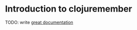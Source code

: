 # Introduction to clojuremember

TODO: write [great documentation](http://jacobian.org/writing/what-to-write/)

